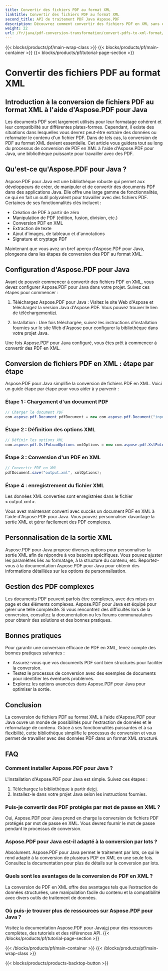 ```yaml
---
title: Convertir des fichiers PDF au format XML
linktitle: Convertir des fichiers PDF au format XML
second_title: API de traitement PDF Java Aspose.PDF
description: Découvrez comment convertir des fichiers PDF en XML sans effort avec Aspose.PDF pour Java. Guide étape par étape et bonnes pratiques pour une conversion efficace.
weight: 22
url: /fr/java/pdf-conversion-transformation/convert-pdfs-to-xml-format/
---
```


{{< blocks/products/pf/main-wrap-class >}}
{{< blocks/products/pf/main-container >}}
{{< blocks/products/pf/tutorial-page-section >}}

# Convertir des fichiers PDF au format XML


## Introduction à la conversion de fichiers PDF au format XML à l'aide d'Aspose.PDF pour Java

Les documents PDF sont largement utilisés pour leur formatage cohérent et leur compatibilité sur différentes plates-formes. Cependant, il existe des situations dans lesquelles vous devrez peut-être extraire des données ou reformater le contenu d'un fichier PDF. Dans de tels cas, la conversion de PDF au format XML devient essentielle. Cet article vous guidera tout au long du processus de conversion de PDF en XML à l'aide d'Aspose.PDF pour Java, une bibliothèque puissante pour travailler avec des PDF.

## Qu'est-ce qu'Aspose.PDF pour Java ?

Aspose.PDF pour Java est une bibliothèque robuste qui permet aux développeurs de créer, de manipuler et de convertir des documents PDF dans des applications Java. Elle offre une large gamme de fonctionnalités, ce qui en fait un outil polyvalent pour travailler avec des fichiers PDF. Certaines de ses fonctionnalités clés incluent :

- Création de PDF à partir de zéro
- Manipulation de PDF (édition, fusion, division, etc.)
- Conversion PDF en XML
- Extraction de texte
- Ajout d'images, de tableaux et d'annotations
- Signature et cryptage PDF

Maintenant que vous avez un bref aperçu d'Aspose.PDF pour Java, plongeons dans les étapes de conversion des PDF au format XML.

## Configuration d'Aspose.PDF pour Java

Avant de pouvoir commencer à convertir des fichiers PDF en XML, vous devez configurer Aspose.PDF pour Java dans votre projet. Suivez ces étapes pour commencer :

1.  Téléchargez Aspose.PDF pour Java : Visitez le site Web d'Aspose et téléchargez la version Java d'Aspose.PDF. Vous pouvez trouver le lien de téléchargement[ici](https://releases.aspose.com/pdf/java/).

2. Installation : Une fois téléchargée, suivez les instructions d'installation fournies sur le site Web d'Aspose pour configurer la bibliothèque dans votre projet Java.

Une fois Aspose.PDF pour Java configuré, vous êtes prêt à commencer à convertir des PDF en XML.

## Conversion de fichiers PDF en XML : étape par étape

Aspose.PDF pour Java simplifie la conversion de fichiers PDF en XML. Voici un guide étape par étape pour vous aider à y parvenir :

### Étape 1 : Chargement d'un document PDF

```java
// Charger le document PDF
com.aspose.pdf.Document pdfDocument = new com.aspose.pdf.Document("input.pdf");
```

### Étape 2 : Définition des options XML

```java
// Définir les options XML
com.aspose.pdf.XslFoLoadOptions xmlOptions = new com.aspose.pdf.XslFoLoadOptions();
```

### Étape 3 : Conversion d'un PDF en XML

```java
// Convertir PDF en XML
pdfDocument.save("output.xml", xmlOptions);
```

### Étape 4 : enregistrement du fichier XML

Les données XML converties sont enregistrées dans le fichier « output.xml ».

Vous avez maintenant converti avec succès un document PDF en XML à l'aide d'Aspose.PDF pour Java. Vous pouvez personnaliser davantage la sortie XML et gérer facilement des PDF complexes.

## Personnalisation de la sortie XML

Aspose.PDF pour Java propose diverses options pour personnaliser la sortie XML afin de répondre à vos besoins spécifiques. Vous pouvez ajuster les paramètres liés au formatage, à la structure du contenu, etc. Reportez-vous à la documentation Aspose.PDF pour Java pour obtenir des informations détaillées sur les options de personnalisation.

## Gestion des PDF complexes

Les documents PDF peuvent parfois être complexes, avec des mises en page et des éléments complexes. Aspose.PDF pour Java est équipé pour gérer une telle complexité. Si vous rencontrez des difficultés lors de la conversion, consultez la documentation ou les forums communautaires pour obtenir des solutions et des bonnes pratiques.

## Bonnes pratiques

Pour garantir une conversion efficace de PDF en XML, tenez compte des bonnes pratiques suivantes :

- Assurez-vous que vos documents PDF sont bien structurés pour faciliter la conversion.
- Testez le processus de conversion avec des exemples de documents pour identifier les éventuels problèmes.
- Explorez les options avancées dans Aspose.PDF pour Java pour optimiser la sortie.

## Conclusion

La conversion de fichiers PDF au format XML à l'aide d'Aspose.PDF pour Java ouvre un monde de possibilités pour l'extraction de données et le reformatage de contenu. Grâce à ses fonctionnalités puissantes et à sa flexibilité, cette bibliothèque simplifie le processus de conversion et vous permet de travailler avec des données PDF dans un format XML structuré.

## FAQ

### Comment installer Aspose.PDF pour Java ?

L'installation d'Aspose.PDF pour Java est simple. Suivez ces étapes :
1.  Téléchargez la bibliothèque à partir de[ici](https://releases.aspose.com/pdf/java/).
2. Installez-le dans votre projet Java selon les instructions fournies.

### Puis-je convertir des PDF protégés par mot de passe en XML ?

Oui, Aspose.PDF pour Java prend en charge la conversion de fichiers PDF protégés par mot de passe en XML. Vous devrez fournir le mot de passe pendant le processus de conversion.

### Aspose.PDF pour Java est-il adapté à la conversion par lots ?

Absolument. Aspose.PDF pour Java permet le traitement par lots, ce qui le rend adapté à la conversion de plusieurs PDF en XML en une seule fois. Consultez la documentation pour plus de détails sur la conversion par lots.

### Quels sont les avantages de la conversion de PDF en XML ?

La conversion de PDF en XML offre des avantages tels que l’extraction de données structurées, une manipulation facile du contenu et la compatibilité avec divers outils de traitement de données.

### Où puis-je trouver plus de ressources sur Aspose.PDF pour Java ?

 Visitez la documentation Aspose.PDF pour Java[ici](https://reference.aspose.com/pdf/java/) pour des ressources complètes, des tutoriels et des références API.
{{< /blocks/products/pf/tutorial-page-section >}}

{{< /blocks/products/pf/main-container >}}
{{< /blocks/products/pf/main-wrap-class >}}

{{< blocks/products/products-backtop-button >}}
